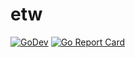 # etw
[![GoDev](https://img.shields.io/static/v1?label=godev&message=reference&color=00add8)](https://pkg.go.dev/github.com/bi-zone/etw)
[![Go Report Card](https://goreportcard.com/badge/github.com/bi-zone/etw)](https://goreportcard.com/report/github.com/bi-zone/etw)

